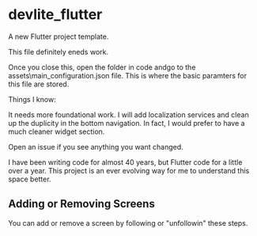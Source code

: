 # devlite_flutter

A new Flutter project template.

This file definitely eneds work.

Once you close this, open the folder in code andgo to the assets\main_configuration.json file. This is where the basic paramters for this file are stored.

Things I know:

It needs more foundational work. I will add localization services and clean up the duplicity in the bottom navigation. In fact, I would prefer to have a much cleaner widget section.

Open an issue if you see anything you want changed.

I have been writing code for almost 40 years, but Flutter code for a little over a year. This project is an ever evolving way for me to understand this space better.

## Adding or Removing Screens

You can add or remove a screen by following or "unfollowin" these steps.
